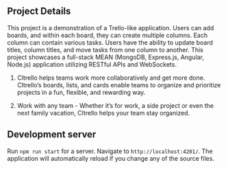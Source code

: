 ## Project Details

This project is a demonstration of a Trello-like application. Users can add boards, and within each board, they can create multiple columns. Each column can contain various tasks. Users have the ability to update board titles, column titles, and move tasks from one column to another. This project showcases a full-stack MEAN (MongoDB, Express.js, Angular, Node.js) application utilizing RESTful APIs and WebSockets.

1. Cltrello helps teams work more collaboratively and get more done.
   Cltrello’s boards, lists, and cards enable teams to organize and prioritize projects in a fun, flexible, and rewarding way.

2. Work with any team - Whether it’s for work, a side project or even the next family vacation,
   Cltrello helps your team stay organized.

## Development server

Run `npm run start` for a server. Navigate to `http://localhost:4201/`. The application will automatically reload if you change any of the source files.
